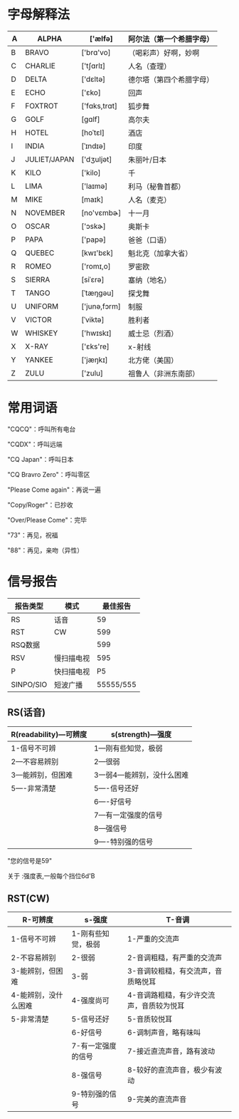 # 字母解释法

| A    | ALPHA        | ['&aelig;lfə]   | 阿尔法（第一个希腊字母） |
| ---- | ------------ | --------------- | ------------------------ |
| B    | BRAVO        | ['brɑ'vo]       | （喝彩声）好啊，妙啊     |
| C    | CHARLIE      | ['tʃɑrlɪ]       | 人名（查理）             |
| D    | DELTA        | ['dɛltə]        | 德尔塔（第四个希腊字母） |
| E    | ECHO         | ['ɛko]          | 回声                     |
| F    | FOXTROT      | ['fɑks,trɑt]    | 狐步舞                   |
| G    | GOLF         | [gɑlf]          | 高尔夫                   |
| H    | HOTEL        | [hoˈtɛl]        | 酒店                     |
| I    | INDIA        | [ˈɪndɪə]        | 印度                     |
| J    | JULIET/JAPAN | ['dʒuljət]      | 朱丽叶/日本              |
| K    | KILO         | ['kilo]         | 千                       |
| L    | LIMA         | ['laɪmə]        | 利马（秘鲁首都）         |
| M    | MIKE         | [maɪk]          | 人名（麦克）             |
| N    | NOVEMBER     | [no'vɛmbɚ]      | 十一月                   |
| O    | OSCAR        | ['ɔskɚ]         | 奥斯卡                   |
| P    | PAPA         | ['papə]         | 爸爸（口语）             |
| Q    | QUEBEC       | [kwɪ'bɛk]       | 魁北克（加拿大省）       |
| R    | ROMEO        | ['romɪ,o]       | 罗密欧                   |
| S    | SIERRA       | [siˈɛrə]        | 塞纳（地名）             |
| T    | TANGO        | [ˈt&aelig;ŋɡəu] | 探戈舞                   |
| U    | UNIFORM      | ['junə,fɔrm]    | 制服                     |
| V    | VICTOR       | [ˈviktə]        | 胜利者                   |
| W    | WHISKEY      | ['hwɪskɪ]       | 威士忌（烈酒）           |
| X    | X-RAY        | ['ɛks're]       | x-射线                   |
| Y    | YANKEE       | ['j&aelig;ŋkɪ]  | 北方佬（美国）           |
| Z    | ZULU         | ['zulu]         | 祖鲁人（非洲东南部）     |



# 常用词语

"CQCQ"：呼叫所有电台

"CQDX"：呼叫远端

"CQ Japan"：呼叫日本

"CQ Bravro Zero"：呼叫零区

"Please Come again"：再说一遍

"Copy/Roger"：已抄收

"Over/Please Come"：完毕

"73"：再见，祝福

"88"：再见，亲吻（异性）



# 信号报告

|报告类型|模式|最佳报告|
|--|--|--|
|RS|话音|59|
|RST|CW|599|
|RSQ数据||599|
|RSV|慢扫描电视|595|
|P|快扫描电视|P5|
|SINPO/SIO|短波广播|55555/555|

## RS(话音)

|R(readability)—可辨度|s(strength)—强度|
|--|--|
|1-信号不可辨|1—刚有些知觉，极弱|
|2—不容易辨别|2—很弱|
|3—能辨别，但困难|3一弱4—能辨别，没什么困难|
|5—-非常清楚|5—-信号还好|
|                  |6—-好信号|
|                  |7—有一定强度的信号|
|                  |8—强信号|
|                  |9—-特别强的信号|

"您的信号是59"

关于 :强度表,一般每个挡位6d'B



## RST(CW)

|R-可辨度|s-强度|T-音调|
|--|--|--|
|1-信号不可辨|1-刚有些知觉，极弱|1-严重的交流声|
|2-不容易辨别|2-很弱|2-音调粗糙，有严重的交流声|
|3-能辨别，但困难              | 3-弱                                     | 3-音调较粗糙，有交流声，音质略悦耳         |
|4-能辨别，没什么困难| 4-强度尚可         | 4-音调路粗糙，有少许交流声，音质较为悦耳  |
|5-非常清楚|5-信号还好| 5-音质较悦耳                               |
|              | 6-好信号                                 |6-调制声音，略有味叫|
|              | 7-有一定强度的信号                       |7-接近直流声音，路有波动|
|              | 8-强信号                                 |8-较好的直流声音，极少有波动|
|              |9-特别强的信号|9-完美的直流声音|